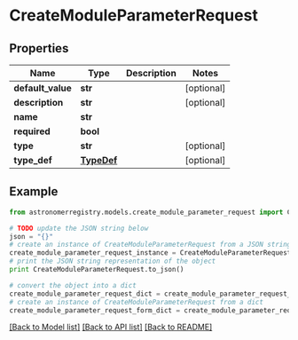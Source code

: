 # CreateModuleParameterRequest


## Properties
Name | Type | Description | Notes
------------ | ------------- | ------------- | -------------
**default_value** | **str** |  | [optional] 
**description** | **str** |  | [optional] 
**name** | **str** |  | 
**required** | **bool** |  | 
**type** | **str** |  | [optional] 
**type_def** | [**TypeDef**](TypeDef.md) |  | [optional] 

## Example

```python
from astronomerregistry.models.create_module_parameter_request import CreateModuleParameterRequest

# TODO update the JSON string below
json = "{}"
# create an instance of CreateModuleParameterRequest from a JSON string
create_module_parameter_request_instance = CreateModuleParameterRequest.from_json(json)
# print the JSON string representation of the object
print CreateModuleParameterRequest.to_json()

# convert the object into a dict
create_module_parameter_request_dict = create_module_parameter_request_instance.to_dict()
# create an instance of CreateModuleParameterRequest from a dict
create_module_parameter_request_form_dict = create_module_parameter_request.from_dict(create_module_parameter_request_dict)
```
[[Back to Model list]](../README.md#documentation-for-models) [[Back to API list]](../README.md#documentation-for-api-endpoints) [[Back to README]](../README.md)


